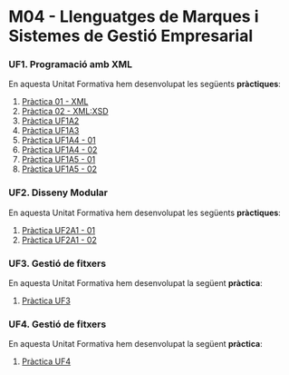 # M04 - Llenguatges de Marques i Sistemes de Gestió Empresarial

### UF1. Programació amb XML
En aquesta Unitat Formativa hem desenvolupat les següents **pràctiques**:
1. [Pràctica 01 - XML](https://htmlpreview.io/?...<--URL)
2. [Pràctica 02 - XML:XSD](https://htmlpreview.io/?<--URL)
3. [Pràctica UF1A2](https://htmlpreview.io/?<--URL)
4. [Pràctica UF1A3](https://htmlpreview.io/?<--URL)
5. [Pràctica UF1A4 - 01](https://htmlpreview.io/?<--URL)
6. [Pràctica UF1A4 - 02](https://htmlpreview.io/?<--URL)
7. [Pràctica UF1A5 - 01](https://htmlpreview.io/?<--URL)
8. [Pràctica UF1A5 - 02](https://htmlpreview.io/?<--URL)

### UF2. Disseny Modular
En aquesta Unitat Formativa hem desenvolupat les següents **pràctiques**:
1. [Pràctica UF2A1 - 01](https://htmlpreview.io/?<--URL)
2. [Pràctica UF2A1 - 02](https://htmlpreview.io/?<--URL)
	
### UF3. Gestió de fitxers
En aquesta Unitat Formativa hem desenvolupat la següent **pràctica**:
1. [Pràctica UF3](https://htmlpreview.io/?<--URL)

### UF4. Gestió de fitxers
En aquesta Unitat Formativa hem desenvolupat la següent **pràctica**:
1. [Pràctica UF4](https://htmlpreview.io/?<--URL)
